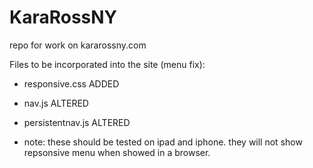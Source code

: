 KaraRossNY
==========

repo for work on kararossny.com

Files to be incorporated into the site (menu fix):

- responsive.css ADDED
- nav.js ALTERED
- persistentnav.js ALTERED

- note: these should be tested on ipad and iphone.  they will not show repsonsive menu when showed in a browser.

